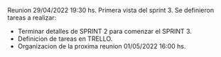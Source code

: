 Reunion 29/04/2022 19:30 hs.
Primera vista del sprint 3.
Se definieron tareas a realizar:
- Terminar detalles de SPRINT 2 para comenzar el SPRINT 3.
- Definicion de tareas en TRELLO.
- Organizacion de la proxima reunion 01/05/2022 16:00 hs.
